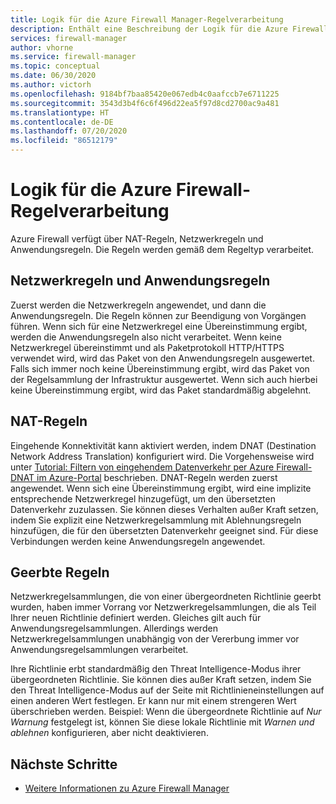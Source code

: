 ```yaml
---
title: Logik für die Azure Firewall Manager-Regelverarbeitung
description: Enthält eine Beschreibung der Logik für die Azure Firewall-Regelverarbeitung.
services: firewall-manager
author: vhorne
ms.service: firewall-manager
ms.topic: conceptual
ms.date: 06/30/2020
ms.author: victorh
ms.openlocfilehash: 9184bf7baa85420e067edb4c0aafccb7e6711225
ms.sourcegitcommit: 3543d3b4f6c6f496d22ea5f97d8cd2700ac9a481
ms.translationtype: HT
ms.contentlocale: de-DE
ms.lasthandoff: 07/20/2020
ms.locfileid: "86512179"
---
```

# <a name="azure-firewall-rule-processing-logic"></a>Logik für die Azure Firewall-Regelverarbeitung

Azure Firewall verfügt über NAT-Regeln, Netzwerkregeln und Anwendungsregeln. Die Regeln werden gemäß dem Regeltyp verarbeitet.

## <a name="network-rules-and-applications-rules"></a>Netzwerkregeln und Anwendungsregeln

Zuerst werden die Netzwerkregeln angewendet, und dann die Anwendungsregeln. Die Regeln können zur Beendigung von Vorgängen führen. Wenn sich für eine Netzwerkregel eine Übereinstimmung ergibt, werden die Anwendungsregeln also nicht verarbeitet.  Wenn keine Netzwerkregel übereinstimmt und als Paketprotokoll HTTP/HTTPS verwendet wird, wird das Paket von den Anwendungsregeln ausgewertet. Falls sich immer noch keine Übereinstimmung ergibt, wird das Paket von der Regelsammlung der Infrastruktur ausgewertet. Wenn sich auch hierbei keine Übereinstimmung ergibt, wird das Paket standardmäßig abgelehnt.

## <a name="nat-rules"></a>NAT-Regeln

Eingehende Konnektivität kann aktiviert werden, indem DNAT (Destination Network Address Translation) konfiguriert wird. Die Vorgehensweise wird unter [Tutorial: Filtern von eingehendem Datenverkehr per Azure Firewall-DNAT im Azure-Portal](../firewall/tutorial-firewall-dnat.md) beschrieben. DNAT-Regeln werden zuerst angewendet. Wenn sich eine Übereinstimmung ergibt, wird eine implizite entsprechende Netzwerkregel hinzugefügt, um den übersetzten Datenverkehr zuzulassen. Sie können dieses Verhalten außer Kraft setzen, indem Sie explizit eine Netzwerkregelsammlung mit Ablehnungsregeln hinzufügen, die für den übersetzten Datenverkehr geeignet sind. Für diese Verbindungen werden keine Anwendungsregeln angewendet.

## <a name="inherited-rules"></a>Geerbte Regeln

Netzwerkregelsammlungen, die von einer übergeordneten Richtlinie geerbt wurden, haben immer Vorrang vor Netzwerkregelsammlungen, die als Teil Ihrer neuen Richtlinie definiert werden. Gleiches gilt auch für Anwendungsregelsammlungen. Allerdings werden Netzwerkregelsammlungen unabhängig von der Vererbung immer vor Anwendungsregelsammlungen verarbeitet.

Ihre Richtlinie erbt standardmäßig den Threat Intelligence-Modus ihrer übergeordneten Richtlinie. Sie können dies außer Kraft setzen, indem Sie den Threat Intelligence-Modus auf der Seite mit Richtlinieneinstellungen auf einen anderen Wert festlegen. Er kann nur mit einem strengeren Wert überschrieben werden. Beispiel: Wenn die übergeordnete Richtlinie auf *Nur Warnung* festgelegt ist, können Sie diese lokale Richtlinie mit *Warnen und ablehnen* konfigurieren, aber nicht deaktivieren.

## <a name="next-steps"></a>Nächste Schritte

- [Weitere Informationen zu Azure Firewall Manager](overview.md)